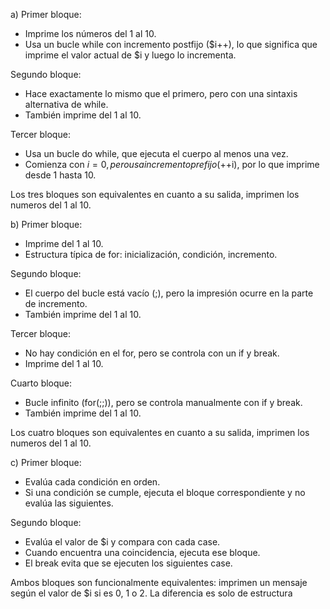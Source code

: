 a) Primer bloque:

- Imprime los números del 1 al 10.
- Usa un bucle while con incremento postfijo ($i++), lo que significa que imprime el valor actual de $i y luego lo incrementa.

Segundo bloque:

- Hace exactamente lo mismo que el primero, pero con una sintaxis alternativa de while.
- También imprime del 1 al 10.

Tercer bloque:

- Usa un bucle do while, que ejecuta el cuerpo al menos una vez.
- Comienza con $i = 0, pero usa incremento prefijo (++$i), por lo que imprime desde 1 hasta 10.

Los tres bloques son equivalentes en cuanto a su salida, imprimen los numeros del 1 al 10.

b) Primer bloque:

- Imprime del 1 al 10.
- Estructura típica de for: inicialización, condición, incremento.

Segundo bloque:

- El cuerpo del bucle está vacío (;), pero la impresión ocurre en la parte de incremento.
- También imprime del 1 al 10.

Tercer bloque:

- No hay condición en el for, pero se controla con un if y break.
- Imprime del 1 al 10.

Cuarto bloque:

- Bucle infinito (for(;;)), pero se controla manualmente con if y break.
- También imprime del 1 al 10.

Los cuatro bloques son equivalentes en cuanto a su salida, imprimen los numeros del 1 al 10.

c) Primer bloque:

- Evalúa cada condición en orden.
- Si una condición se cumple, ejecuta el bloque correspondiente y no evalúa las siguientes.

Segundo bloque:

- Evalúa el valor de $i y compara con cada case.
- Cuando encuentra una coincidencia, ejecuta ese bloque.
- El break evita que se ejecuten los siguientes case.

Ambos bloques son funcionalmente equivalentes: imprimen un mensaje según el valor de $i si es 0, 1 o 2. La diferencia es solo de estructura
